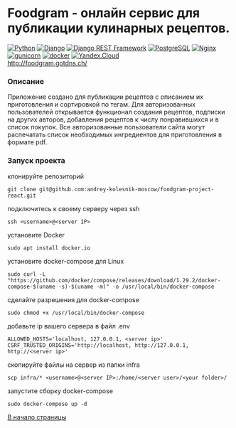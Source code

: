 <a id = "anchor"></a>
# Foodgram - онлайн сервис для публикации кулинарных рецептов.

[![Python](https://img.shields.io/badge/-Python-464646?style=flat-square&logo=Python)](https://www.python.org/)
[![Django](https://img.shields.io/badge/-Django-464646?style=flat-square&logo=Django)](https://www.djangoproject.com/)
[![Django REST Framework](https://img.shields.io/badge/-Django%20REST%20Framework-464646?style=flat-square&logo=Django%20REST%20Framework)](https://www.django-rest-framework.org/)
[![PostgreSQL](https://img.shields.io/badge/-PostgreSQL-464646?style=flat-square&logo=PostgreSQL)](https://www.postgresql.org/)
[![Nginx](https://img.shields.io/badge/-NGINX-464646?style=flat-square&logo=NGINX)](https://nginx.org/ru/)
[![gunicorn](https://img.shields.io/badge/-gunicorn-464646?style=flat-square&logo=gunicorn)](https://gunicorn.org/)
[![docker](https://img.shields.io/badge/-Docker-464646?style=flat-square&logo=docker)](https://www.docker.com/)
[![Yandex.Cloud](https://img.shields.io/badge/-Yandex.Cloud-464646?style=flat-square&logo=Yandex.Cloud)](https://cloud.yandex.ru/)  
http://foodgram.gotdns.ch/
### Описание

Приложение создано для публикации рецептов с описанием их приготовления и сортировкой по тегам. Для авторизованных пользователей открывается функционал создания рецептов, подписки на других авторов, добавления рецептов к числу понравившихся и в список покупок. Все авторизованные пользователи сайта могут распечатать список необходимых ингредиентов для приготовления в формате pdf.   

### Запуск проекта 
клонируйте репозиторий 
```
git clone git@github.com:andrey-kolesnik-moscow/foodgram-project-react.git
```
подключитесь к своему серверу через ssh
```
ssh <username>@<server IP>
```
установите Docker
```
sudo apt install docker.io
```
установите docker-compose для Linux
```
sudo curl -L "https://github.com/docker/compose/releases/download/1.29.2/docker-compose-$(uname -s)-$(uname -m)" -o /usr/local/bin/docker-compose
```
сделайте разрешения для docker-compose
```
sudo chmod +x /usr/local/bin/docker-compose
```
добавьте ip вашего сервера в файл .env
```
ALLOWED_HOSTS='localhost, 127.0.0.1, <server ip>'
CSRF_TRUSTED_ORIGINS='http://localhost, http://127.0.0.1, http://<server ip>'
``` 
скопируйте файлы на сервер из папки infra
```
scp infra/* <username>@<server IP>:/home/<server user>/<your folder>/
```
запустите сборку docker-compose
```
sudo docker-compose up -d
```

[В начало страницы](#anchor)